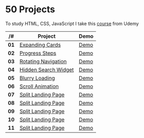 # 50 Projects

To study HTML, CSS, JavaScript I take this [course](https://www.udemy.com/course/50-projects-50-days/) from Udemy

| /#     | Project                                 | Demo     |
| ------ | --------------------------------------- | -------- |
| **01** | [Expanding Cards](./01.expanding-cards) | [Demo]() |
| **02** | [Progress Steps]()                      | [Demo]() |
| **03** | [Rotating Navigation]()                 | [Demo]() |
| **04** | [Hidden Search Widget]()                | [Demo]() |
| **05** | [Blurry Loading]()                      | [Demo]() |
| **06** | [Scroll Animation]()                    | [Demo]() |
| **07** | [Split Landing Page]()                  | [Demo]() |
| **08** | [Split Landing Page]()                  | [Demo]() |
| **09** | [Split Landing Page]()                  | [Demo]() |
| **10** | [Split Landing Page]()                  | [Demo]() |
| **11** | [Split Landing Page]()                  | [Demo]() |
